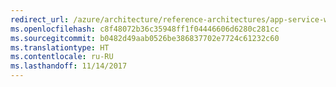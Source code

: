 ```yaml
---
redirect_url: /azure/architecture/reference-architectures/app-service-web-app/basic-web-app
ms.openlocfilehash: c8f48072b36c35948ff1f04446606d6280c281cc
ms.sourcegitcommit: b0482d49aab0526be386837702e7724c61232c60
ms.translationtype: HT
ms.contentlocale: ru-RU
ms.lasthandoff: 11/14/2017
---
```


